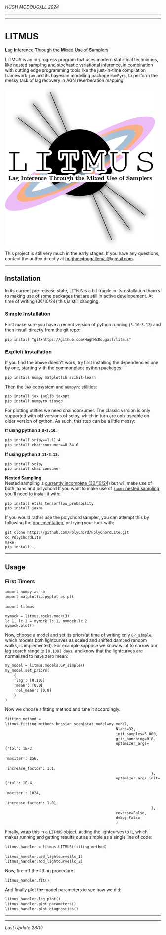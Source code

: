 _HUGH MCDOUGALL 2024_

-----

-----

# LITMUS

<u>**L**ag **I**nference **T**hrough the **M**ixed **U**se of **S**amplers</u>

LITMUS is an in-progress program that uses modern statistical techniques, like nested sampling and stochastic variational inference, in combination with cutting edge programming tools like the just-in-time compilation framework `jax` and its bayesian modelling package `NumPyro`, to perform the messy task of lag recovery in AGN reverberation mapping.

![LITMUS](./logo.png)

This project is still very much in the early stages. If you have any questions, contact the author directly at [hughmcdougallemail@gmail.com](mailto:hughmcdougallemail@gmail.com).

-----

## Installation

In its current pre-release state, `LITMUS` is a bit fragile in its installation thanks to making use of some packages that are still in active developement. At time of writing (30/10/24) this is still changing.

### Simple Installation

First make sure you have a recent version of python running (`3.10`-`3.12`)
and then install directly from the git repo:

```
pip install "git+https://github.com/HughMcDougall/litmus"
```

### Explicit Installation

If you find the above doesn't work, try first installing the dependencies one by
one, starting with the commonplace
python packages:

```
pip install numpy matplotlib scikit-learn
```

Then the `JAX` ecosystem and `numpyro` utilities:

```
pip install jax jaxlib jaxopt
pip install numpyro tinygp
```

For plotting utilties we need chainconsumer. The classic version is only
supported with old versions of scipy, which in turn are only useable on
older version of python. As such, this step can be a little messy:

**If using python `3.8`-`3.10`:**

```
pip install scipy==1.11.4
pip install chainconsumer==0.34.0
```

**If using python `3.11`-`3.12`:**

```
pip install scipy
pip install chainconsumer
```

**Nested Sampling**  
Nested sampling is <u>currently incomplete (30/10/24)</u> but will make use of both
jaxns and polychord If you want to make use of [`jaxns` nested sampling](https://github.com/Joshuaalbert/jaxns),  
you'll need to install it with:

```
pip install etils tensorflow_probability
pip install jaxns
```

If you would rather use the polychord sampler, you can attempt this by
following the [documentation](https://github.com/PolyChord/PolyChordLite),
or trying your luck with:

```
git clone https://github.com/PolyChord/PolyChordLite.git
cd PolyChordLite
make
pip install .
```

-----

## Usage

### First Timers

```
import numpy as np
import matplotlib.pyplot as plt

import litmus
```

```
mymock = litmus.mocks.mock(3)
lc_1, lc_2 = mymock.lc_1, mymock.lc_2
mymock.plot()
```

Now, choose a model and set its priors(at time of writing only `GP_simple`,
which models both lightcurves as scaled and shifted damped random walks, is
implemented). For example suppose we know want to narrow our lag search
range to `[0,100] days`, and know that the lightcurves are normalized to
have zero mean:

```
my_model = litmus.models.GP_simple()
my_model.set_priors(
    {
    'lag': [0,100]
    'mean': [0,0]
    'rel_mean': [0,0]
    }
)
```

Now we choose a fitting method and tune it accordingly.

```
fitting_method = litmus.fitting_methods.hessian_scan(stat_model=my_model,
                                                  Nlags=32,
                                                  init_samples=5_000,
                                                  grid_bunching=0.8,
                                                  optimizer_args={'tol': 1E-3,
                                                                  'maxiter': 256,
                                                                  'increase_factor': 1.1,
                                                                  },
                                                  optimizer_args_init={'tol': 1E-4,
                                                                  'maxiter': 1024,
                                                                  'increase_factor': 1.01,
                                                                  },
                                                  reverse=False,
                                                  debug=False
                                                  )
```

Finally, wrap this in a `LITMUS` object, adding the lightcurves to it, which
makes running and getting results out as simple as a single line of code:

```
litmus_handler = litmus.LITMUS(fitting_method)

litmus_handler.add_lightcurve(lc_1)
litmus_handler.add_lightcurve(lc_2)
```

Now, fire off the fitting procedure:

```
litmus_handler.fit()
```

And finally plot the model parameters to see how we did:

```
litmus_handler.lag_plot()
litmus_handler.plot_parameters()
litmus_handler.plot_diagnostics()
```

-----

-----


_Last Update 23/10_